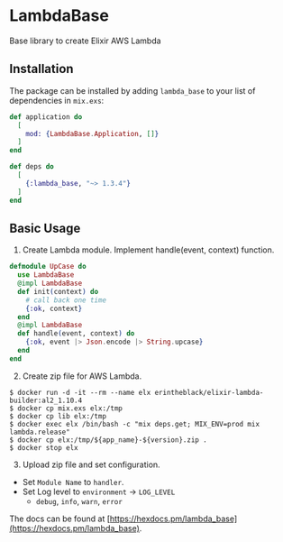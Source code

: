 # LambdaBase

Base library to create Elixir AWS Lambda

## Installation

The package can be installed by adding `lambda_base` to your list of dependencies in `mix.exs`:

```elixir
def application do
  [
    mod: {LambdaBase.Application, []}
  ]
end

def deps do
  [
    {:lambda_base, "~> 1.3.4"}
  ]
end
```

## Basic Usage

1. Create Lambda module. Implement handle(event, context) function.

```elixir
defmodule UpCase do
  use LambdaBase
  @impl LambdaBase
  def init(context) do
    # call back one time
    {:ok, context}
  end
  @impl LambdaBase
  def handle(event, context) do
    {:ok, event |> Json.encode |> String.upcase}
  end
end
```

2. Create zip file for AWS Lambda.

```
$ docker run -d -it --rm --name elx erintheblack/elixir-lambda-builder:al2_1.10.4
$ docker cp mix.exs elx:/tmp
$ docker cp lib elx:/tmp
$ docker exec elx /bin/bash -c "mix deps.get; MIX_ENV=prod mix lambda.release"
$ docker cp elx:/tmp/${app_name}-${version}.zip .
$ docker stop elx
```

3. Upload zip file and set configuration.
- Set `Module Name` to `handler`.
- Set Log level to `environment` -> `LOG_LEVEL`
  - `debug`, `info`, `warn`, `error`

The docs can be found at [https://hexdocs.pm/lambda_base](https://hexdocs.pm/lambda_base).

